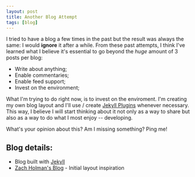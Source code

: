 ```yaml
---
layout: post
title: Another Blog Attempt
tags: [blog]
---
```


I tried to have a blog a few times in the past but the result was always
the same: I would **ignore** it after a while. From these past attempts, I think
I've learned what I believe it's essential to go beyond the *huge* amount of 3
posts per blog:

- Write about anything;
- Enable commentaries;
- Enable feed support;
- Invest on the environment;

What I'm trying to do right now, is to invest on the enviroment. I'm creating
my own blog layout and I'll use / create [Jekyll Plugins][] whenever necessary.
This way, I believe I will start thinking about it not only as a way to share
but also as a way to do what I most enjoy -- developing.

What's your opinion about this? Am I missing something? Ping me!

## Blog details:

- Blog built with [Jekyll][]
- [Zach Holman's Blog][] - Initial layout inspiration


[Jekyll]: http://jekyllrb.com/
[Jekyll Plugins]: https://github.com/mojombo/jekyll/wiki/Plugins
[Zach Holman's Blog]: http://zachholman.com/
